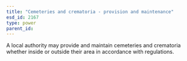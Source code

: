 ```yaml
---
title: "Cemeteries and crematoria - provision and maintenance"
esd_id: 2167
type: power
parent_id:  
---
```


A local authority may provide and maintain cemeteries and crematoria whether inside or outside their area in accordance with regulations.

